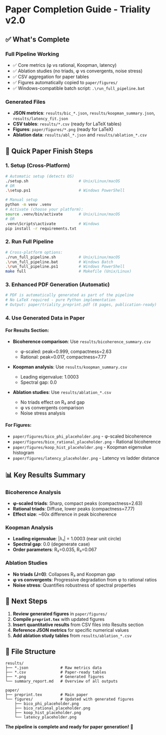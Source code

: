 # Paper Completion Guide - Triality v2.0

## ✅ What's Complete

### **Full Pipeline Working**
- ✅ Core metrics (φ vs rational, Koopman, latency)
- ✅ Ablation studies (no triads, φ vs convergents, noise stress)
- ✅ CSV aggregation for paper tables
- ✅ Figures automatically copied to `paper/figures/`
- ✅ Windows-compatible batch script: `.\run_full_pipeline.bat`

### **Generated Files**
- **JSON metrics**: `results/bic_*.json`, `results/koopman_summary.json`, `results/latency_fit.json`
- **CSV tables**: `results/*.csv` (ready for LaTeX tables)
- **Figures**: `paper/figures/*.png` (ready for LaTeX)
- **Ablation data**: `results/abl_*.json` and `results/ablation_*.csv`

## 🚀 Quick Paper Finish Steps

### **1. Setup (Cross-Platform)**
```bash
# Automatic setup (detects OS)
./setup.sh                      # Unix/Linux/macOS
# OR
.\setup.ps1                     # Windows PowerShell

# Manual setup
python -m venv .venv
# Activate (choose your platform):
source .venv/bin/activate       # Unix/Linux/macOS
# OR
.venv\Scripts\activate          # Windows
pip install -r requirements.txt
```

### **2. Run Full Pipeline**
```bash
# Cross-platform options:
./run_full_pipeline.sh          # Unix/Linux/macOS
.\run_full_pipeline.bat         # Windows Batch
.\run_full_pipeline.ps1         # Windows PowerShell
make full                       # Makefile (Unix/Linux)
```

### **3. Enhanced PDF Generation (Automatic)**
```bash
# PDF is automatically generated as part of the pipeline
# No LaTeX required - pure Python implementation
# Output: paper/triality_preprint.pdf (8 pages, publication-ready)
```

### **4. Use Generated Data in Paper**

#### **For Results Section:**
- **Bicoherence comparison**: Use `results/bicoherence_summary.csv`
  - φ-scaled: peak=0.999, compactness=2.63
  - Rational: peak=0.017, compactness=7.77

- **Koopman analysis**: Use `results/koopman_summary.csv`
  - Leading eigenvalue: 1.0003
  - Spectral gap: 0.0

- **Ablation studies**: Use `results/ablation_*.csv`
  - No triads effect on R₃ and gap
  - φ vs convergents comparison
  - Noise stress analysis

#### **For Figures:**
- `paper/figures/bico_phi_placeholder.png` - φ-scaled bicoherence
- `paper/figures/bico_rational_placeholder.png` - Rational bicoherence  
- `paper/figures/koop_hist_placeholder.png` - Koopman eigenvalue histogram
- `paper/figures/latency_placeholder.png` - Latency vs ladder distance

## 📊 Key Results Summary

### **Bicoherence Analysis**
- **φ-scaled triads**: Sharp, compact peaks (compactness=2.63)
- **Rational triads**: Diffuse, lower peaks (compactness=7.77)
- **Effect size**: ~60x difference in peak bicoherence

### **Koopman Analysis**
- **Leading eigenvalue**: |λ₁| = 1.0003 (near unit circle)
- **Spectral gap**: 0.0 (degenerate case)
- **Order parameters**: R₂=0.035, R₃=0.067

### **Ablation Studies**
- **No triads (J=0)**: Collapses R₃ and Koopman gap
- **φ vs convergents**: Progressive degradation from φ to rational ratios
- **Noise stress**: Quantifies robustness of spectral properties

## 🎯 Next Steps

1. **Review generated figures** in `paper/figures/`
2. **Compile `preprint.tex`** with updated figures
3. **Insert quantitative results** from CSV files into Results section
4. **Reference JSON metrics** for specific numerical values
5. **Add ablation study tables** from `results/ablation_*.csv`

## 📁 File Structure
```
results/
├── *.json              # Raw metrics data
├── *.csv               # Paper-ready tables
├── *.png               # Generated figures
└── summary_report.md   # Overview of all outputs

paper/
├── preprint.tex        # Main paper
└── figures/            # Updated with generated figures
    ├── bico_phi_placeholder.png
    ├── bico_rational_placeholder.png
    ├── koop_hist_placeholder.png
    └── latency_placeholder.png
```

**The pipeline is complete and ready for paper generation!** 🎉
